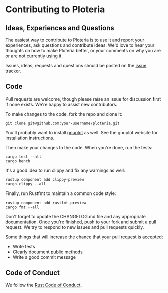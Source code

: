 # Contributing to Ploteria

## Ideas, Experiences and Questions

The easiest way to contribute to Ploteria is to use it and report your experiences, ask
questions and contribute ideas. We'd love to hear your thoughts on how to make Ploteria
better, or your comments on why you are or are not currently using it.

Issues, ideas, requests and questions should be posted on the [issue tracker].

## Code

Pull requests are welcome, though please raise an issue for discussion first if none
exists. We're happy to assist new contributors.

To make changes to the code, fork the repo and clone it:

```
git clone git@github.com:your-username/ploteria.git
```

You'll probably want to install [gnuplot] as well. See the gnuplot website for
installation instructions.

Then make your changes to the code. When you're done, run the tests:

```
cargo test --all
cargo bench
```

It's a good idea to run clippy and fix any warnings as well:

```
rustup component add clippy-preview
cargo clippy --all
```

Finally, run Rustfmt to maintain a common code style:

```
rustup component add rustfmt-preview
cargo fmt --all
```

Don't forget to update the CHANGELOG.md file and any appropriate documentation. Once
you're finished, push to your fork and submit a pull request. We try to respond to new
issues and pull requests quickly.

Some things that will increase the chance that your pull request is accepted:

* Write tests
* Clearly document public methods
* Write a good commit message

## Code of Conduct

We follow the [Rust Code of Conduct].

[issue tracker]: https://github.com/ploteria/ploteria/issues
[gnuplot]: http://www.gnuplot.info/
[Rust Code of Conduct]: http://www.rust-lang.org/conduct.html
